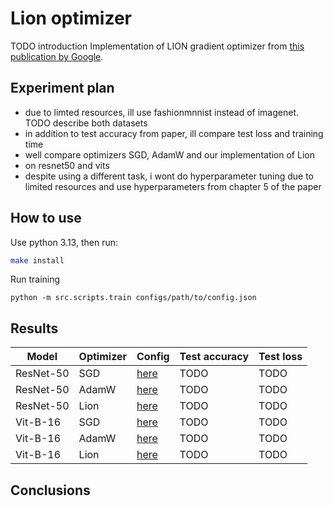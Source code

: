 # Lion optimizer
TODO introduction
Implementation of LION gradient optimizer from [this publication by Google](https://arxiv.org/pdf/2302.06675).

## Experiment plan
- due to limted resources, ill use fashionmnnist instead of imagenet. TODO describe both datasets
- in addition to test accuracy from paper, ill compare test loss and training time
- well compare optimizers SGD, AdamW and our implementation of Lion
- on resnet50 and vits
- despite using a different task, i wont do hyperparameter tuning due to limited resources and use hyperparameters from chapter 5 of the paper

## How to use
Use python 3.13, then run:
```bash
make install
```
Run training
```
python -m src.scripts.train configs/path/to/config.json
```

## Results
| Model     | Optimizer | Config                                | Test accuracy | Test loss     |
|-----------|-----------|---------------------------------------|---------------|---------------|
| ResNet-50 | SGD       | [here](configs/resnet50_sgd.json)     | TODO          | TODO          |
| ResNet-50 | AdamW     | [here](configs/resnet50_adamw.json)   | TODO          | TODO          |
| ResNet-50 | Lion      | [here](configs/resnet50_lion.json)    | TODO          | TODO          |
| Vit-B-16  | SGD       | [here](configs/vitb16_sgd.json)       | TODO          | TODO          |
| Vit-B-16  | AdamW     | [here](configs/vitb16_adamw.json)     | TODO          | TODO          |
| Vit-B-16  | Lion      | [here](configs/vitb16_lion.json)      | TODO          | TODO          |

## Conclusions